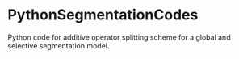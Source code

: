 # PythonSegmentationCodes
Python code for additive operator splitting scheme for a global and selective segmentation model.

